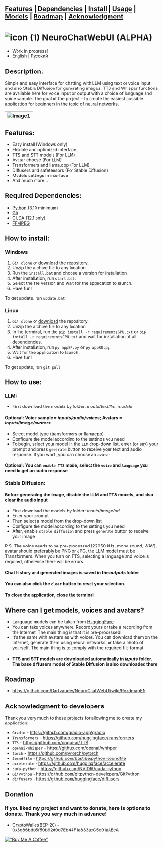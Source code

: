 ## [Features](/#Features) | [Dependencies](/#Required-Dependencies) | [Install](/How-to-install) | [Usage](/#How-to-use) | [Models](/#Where-can-I-get-models-voices-and-avatars) | [Roadmap](/#Roadmap) | [Acknowledgment](/#Acknowledgment-to-developers)

# ![icon (1)](https://github.com/Dartvauder/NeuroChatWebUI/assets/140557322/e3c1d95a-828f-4a65-bea6-64c336dbe6fa) NeuroChatWebUI (ALPHA)
* Work in progress!
* English | [Русский](/README_RU.md)
## Description:

Simple and easy interface for chatting with LLM using text or voice input and also Stable Diffusion for generating images. TTS and Whisper functions are available here for voice input or output with a choice of language and voice sample. The goal of the project - to create the easiest possible application for beginners in the topic of neural networks.

|![Image1](https://github.com/Dartvauder/NeuroChatWebUI/assets/140557322/98e185c1-6011-434c-af9f-885d1c5ded48) |
|:---:|

## Features:

* Easy install (Windows only)
* Flexible and optimized interface
* TTS and STT models (For LLM)
* Avatar choose (For LLM)
* Transformers and llama.cpp (For LLM)
* Diffusers and safetensors (For Stable Diffusion)
* Models settings in interface
* And much more...

## Required Dependencies:

* [Python](https://www.python.org/downloads/) (3.10 minimum)
* [Git](https://git-scm.com/downloads)
* [CUDA](https://developer.nvidia.com/cuda-downloads) (12.1 only)
* [FFMPEG](https://ffmpeg.org/download.html)

## How to install:

### Windows

1) `Git clone` or [download](https://github.com/Dartvauder/NeuroChatWebUI/archive/refs/tags/Alpha.zip) the repository.
2) Unzip the archive file to any location
3) Run the `install.bat` and choose a version for installation.
4) After installation, run `start.bat`.
5) Select the file version and wait for the application to launch.
6) Have fun!

To get update, run `update.bat`

### Linux

1) `Git clone` or [download](https://github.com/Dartvauder/NeuroChatWebUI/archive/refs/tags/Alpha.zip) the repository.
2) Unzip the archive file to any location
3) In the terminal, run the `pip install -r requirementsGPU.txt` or `pip install -r requirementsCPU.txt` and wait for installation of all dependencies.
4) After installation, run `py appEN.py` or `py appRU.py`.
5) Wait for the application to launch.
6) Have fun!

To get update, run `git pull`

## How to use:

### LLM:

* First download the models by folder: *inputs/text/llm_models*
#### Optional: Voice sample = *inputs/audio/voices*; Avatars = *inputs/image/avatars*
* Select model type (transformers or llamacpp)
* Сonfigure the model according to the settings you need
* To begin, select your model in the `LLM` drop-down list, enter (or say) your prompt and press `generate` button to receive your text and audio response. If you want, you can choose an `avatar`
#### Optional: You can `enable TTS` mode, select the `voice` and `language` you need to get an audio response

### Stable Diffusion:

#### Before generating the image, disable the LLM and TTS models, and also clear the audio input

* First download the models by folder: *inputs/image/sd*
* Enter your prompt
* Then select a model from the drop-down list 
* Сonfigure the model according to the settings you need
* After, enable `stable diffusion` and press `generate` button to receive your image

P.S. The voice needs to be pre-processed (22050 kHz, mono sound, WAV), avatar should preferably be PNG or JPG, the LLM model must be Transformers. When you turn on TTS, selecting a language and voice is required, otherwise there will be errors.

#### Chat history and generated images is saved in the *outputs* folder
#### You can also click the `clear` button to reset your selection.
#### To close the application, close the terminal

## Where can I get models, voices and avatars?

* Language models can be taken from [HuggingFace](https://huggingface.co/models)
* You can take voices anywhere. Record yours or take a recording from the Internet. The main thing is that it is pre-processed!
* It’s the same with avatars as with voices. You can download them on the Internet, generate them using neural networks, or take a photo of yourself. The main thing is to comply with the required file format
* #### TTS and STT models are downloaded automatically in *inputs* folder. The base diffusers model of Stable Diffusion is also downloaded there 

## Roadmap

* https://github.com/Dartvauder/NeuroChatWebUI/wiki/RoadmapEN

## Acknowledgment to developers

Thank you very much to these projects for allowing me to create my application:

* `Gradio` - https://github.com/gradio-app/gradio
* `Transformers` - https://github.com/huggingface/transformers
* `TTS` - https://github.com/coqui-ai/TTS
* `openai-Whisper` - https://github.com/openai/whisper
* `torch` - https://github.com/pytorch/pytorch
* `Soundfile` - https://github.com/bastibe/python-soundfile
* `accelerate` - https://github.com/huggingface/accelerate
* `cuda-python` - https://github.com/NVIDIA/cuda-python
* `GitPython` - https://github.com/gitpython-developers/GitPython
* `diffusers` - https://github.com/huggingface/diffusers

## Donation

### If you liked my project and want to donate, here is options to donate. Thank you very much in advance! 

* CryptoWallet(BEP-20) - 0x3d86bdb5f50b92d0d7Eb44F1a833acC5e91aAEcA

[!["Buy Me A Coffee"](https://www.buymeacoffee.com/assets/img/custom_images/orange_img.png)](https://www.buymeacoffee.com/Dartvauder)

